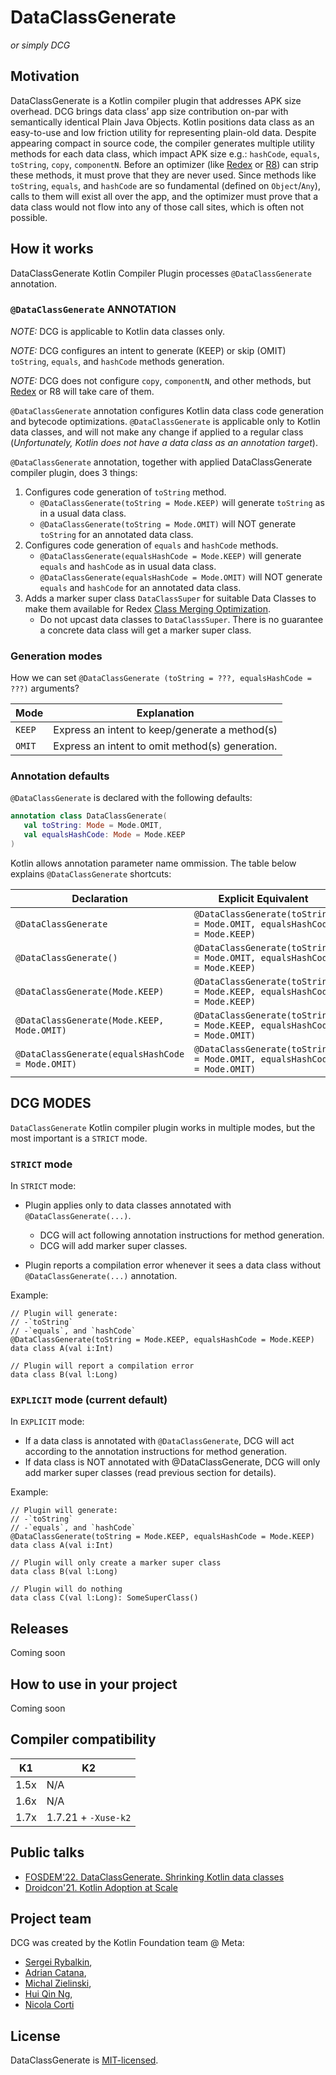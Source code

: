 # DataClassGenerate
_or simply DCG_


## Motivation
DataClassGenerate is a Kotlin compiler plugin that addresses APK size overhead.
DCG brings data class’ app size contribution on-par with semantically identical Plain Java Objects.
Kotlin positions data class as an easy-to-use and low friction utility for representing plain-old data.
Despite appearing compact in source code, the compiler generates multiple utility methods for each data class, which impact APK size e.g.: `hashCode`, `equals`, `toString`, `copy`, `componentN`.
Before an optimizer (like [Redex](https://github.com/facebook/redex/) or [R8](https://r8.googlesource.com/r8)) can strip these methods, it must prove that they are never used.
Since methods like `toString`, `equals`, and `hashCode` are so fundamental (defined on `Object`/`Any`), calls to them will exist all over the app, and the optimizer must prove that a data class would not flow into any of those call sites, which is often not possible.


## How it works
DataClassGenerate Kotlin Compiler Plugin processes `@DataClassGenerate` annotation.

### `@DataClassGenerate` ANNOTATION
_NOTE:_ DCG is applicable to Kotlin data classes only.

_NOTE:_ DCG configures an intent to generate (KEEP) or skip (OMIT) `toString`, `equals`, and `hashCode` methods generation.

_NOTE:_ DCG does not configure `copy`, `componentN`, and other methods, but [Redex](https://github.com/facebook/redex/) or R8 will take care of them.

`@DataClassGenerate` annotation configures Kotlin data class code generation and bytecode optimizations.
`@DataClassGenerate` is applicable only to Kotlin data classes, and will not make any change if applied to a regular class (*Unfortunately, Kotlin does not have a data class as an annotation target*).


`@DataClassGenerate` annotation, together with applied DataClassGenerate compiler plugin, does 3 things:
1. Configures code generation of `toString` method.
    - `@DataClassGenerate(toString = Mode.KEEP)` will generate `toString` as in a usual data class.
    - `@DataClassGenerate(toString = Mode.OMIT)` will NOT generate `toString` for an annotated data class.
1. Configures code generation of `equals` and `hashCode` methods.
    - `@DataClassGenerate(equalsHashCode = Mode.KEEP)` will generate `equals` and `hashCode` as in usual data class.
    - `@DataClassGenerate(equalsHashCode = Mode.OMIT)` will NOT generate `equals` and `hashCode` for an annotated data class.
1. Adds a marker super class `DataClassSuper` for suitable Data Classes to make them available for Redex [Class Merging Optimization](https://github.com/facebook/redex/blob/main/docs/passes.md#classmergingpass).
    - Do not upcast data classes to `DataClassSuper`. There is no guarantee a concrete data class will get a marker super class.


### Generation modes

How we can set `@DataClassGenerate (toString = ???, equalsHashCode = ???)` arguments?

|  Mode | Explanation |
|-------|-------|
| `KEEP` | Express an intent to keep/generate a method(s) |
| `OMIT` | Express an intent to omit method(s) generation. |

### Annotation defaults
`@DataClassGenerate` is declared with the following defaults:
 ```kotlin
 annotation class DataClassGenerate(
    val toString: Mode = Mode.OMIT,
    val equalsHashCode: Mode = Mode.KEEP
)
```

Kotlin allows annotation parameter name ommission. The table below explains `@DataClassGenerate` shortcuts:

|  Declaration | Explicit Equivalent |
|-------|-------|
|`@DataClassGenerate` | `@DataClassGenerate(toString = Mode.OMIT, equalsHashCode = Mode.KEEP)`|
|`@DataClassGenerate()` | `@DataClassGenerate(toString = Mode.OMIT, equalsHashCode = Mode.KEEP)`|
|`@DataClassGenerate(Mode.KEEP)` | `@DataClassGenerate(toString = Mode.KEEP, equalsHashCode = Mode.KEEP)`|
|`@DataClassGenerate(Mode.KEEP, Mode.OMIT)` | `@DataClassGenerate(toString = Mode.KEEP, equalsHashCode = Mode.OMIT)`|
|`@DataClassGenerate(equalsHashCode = Mode.OMIT)` | `@DataClassGenerate(toString = Mode.OMIT, equalsHashCode = Mode.OMIT)`|

## DCG  MODES
`DataClassGenerate` Kotlin compiler plugin works in multiple modes, but the most important is a `STRICT` mode.

### `STRICT` mode
In `STRICT` mode:
- Plugin applies only to data classes annotated with `@DataClassGenerate(...)`.
   - DCG will act following annotation instructions for method generation.
   - DCG will add marker super classes.

- Plugin reports a compilation error whenever it sees a data class without `@DataClassGenerate(...)` annotation.

Example:

```
// Plugin will generate:
// -`toString`
// -`equals`, and `hashCode`
@DataClassGenerate(toString = Mode.KEEP, equalsHashCode = Mode.KEEP)
data class A(val i:Int)

// Plugin will report a compilation error
data class B(val l:Long)
```

### `EXPLICIT` mode (current default)
In `EXPLICIT` mode:
- If a data class is annotated with `@DataClassGenerate`, DCG will act according to the annotation instructions for method generation.
- If data class is NOT annotated with @DataClassGenerate, DCG will only add marker super classes (read previous section for details).

Example:

```
// Plugin will generate:
// -`toString`
// -`equals`, and `hashCode`
@DataClassGenerate(toString = Mode.KEEP, equalsHashCode = Mode.KEEP)
data class A(val i:Int)

// Plugin will only create a marker super class
data class B(val l:Long)

// Plugin will do nothing
data class C(val l:Long): SomeSuperClass()
```


## Releases

Coming soon


## How to use in your project

Coming soon


## Compiler compatibility

|  K1 | K2 |
|-------|-------|
| 1.5x | N/A |
| 1.6x | N/A |
| 1.7x | 1.7.21 + `-Xuse-k2` |

## Public talks
- [FOSDEM'22. DataClassGenerate. Shrinking Kotlin data classes](https://archive.fosdem.org/2022/schedule/event/dataclassgenerate_shrinking_kotlin_data_classes/)
- [Droidcon'21. Kotlin Adoption at Scale](https://www.droidcon.com/2021/11/17/kotlin-adoption-at-scale/)

## Project team
DCG was created by the Kotlin Foundation team @ Meta:
- [Sergei Rybalkin](https://github.com/rybalkinsd/),
- [Adrian Catana](https://github.com/adicatana/),
- [Michal Zielinski](https://github.com/zielinskimz/),
- [Hui Qin Ng](https://github.com/nghuiqin/),
- [Nicola Corti](https://github.com/cortinico/)

## License
DataClassGenerate is [MIT-licensed](https://github.com/facebookincubator/dataclassgenerate/blob/main/LICENSE).
